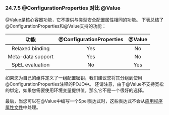 ### 24.7.5 @ConfigurationProperties 对比 @Value

@Value是核心容器功能，它不提供与类型安全配置属性相同的功能。 下表总结了@ConfigurationProperties和@Value支持的功能：

| 功能 | @ConfigurationProperties | 	@Value |
| :---: | :---: | :---: |
| Relaxed binding | Yes | No |
| Meta-data support | Yes | No |
| SpEL evaluation | No | Yes |

如果您为自己的组件定义了一组配置密钥，我们建议您将其分组到使用@ConfigurationProperties注释的POJO中。 还请注意，由于@Value不支持宽松的绑定，如果您需要使用环境变量提供值，那么它不是一个很好的选择。

最后，当您可以在@Value中编写一个Spel表达式时，这些表达式不会从[应用程序属性文件](http://docs.spring.io/spring-boot/docs/1.5.2.RELEASE/reference/htmlsingle/#boot-features-external-config-application-property-files)中处理。


